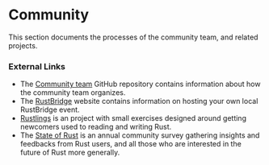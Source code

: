 # Community

This section documents the processes of the community team, and related projects.

### External Links

- The [Community team] GitHub repository contains information about how the community team organizes.
- The [RustBridge] website contains information on hosting your own local RustBridge event.
- [Rustlings] is an project with small exercises designed around getting newcomers used to reading and writing Rust.
- The [State of Rust] is an annual community survey gathering insights and feedbacks from Rust users, and all those who are interested in the future of Rust more generally.

[community team]: https://github.com/rust-community/team
[rustbridge]: https://rustbridge.com
[rustlings]: https://github.com/rust-lang/rustlings
[State of Rust]: https://github.com/rust-lang/surveys/blob/main/documents/Community-Survey-FAQ.md
